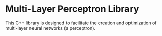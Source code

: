 # Multi-Layer Perceptron Library

This C++ library is designed to facilitate the creation and optimization of multi-layer neural networks (a perceptron).


